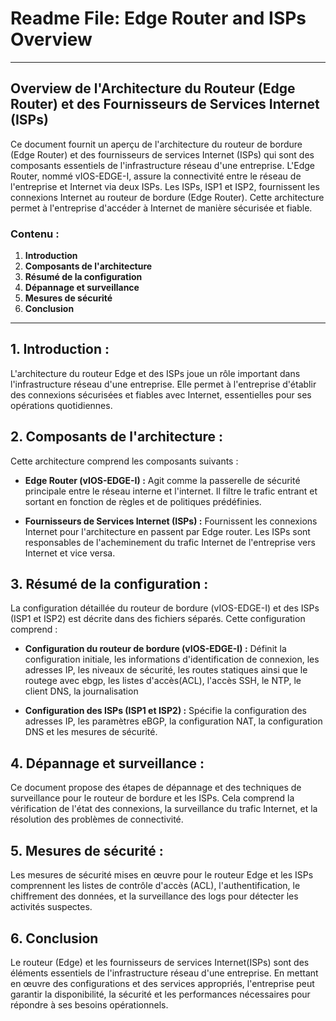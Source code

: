 # Readme File: Edge Router and ISPs Overview

---

## Overview de l'Architecture du Routeur (Edge Router) et des Fournisseurs de Services Internet (ISPs)

Ce document fournit un aperçu de l'architecture du routeur de bordure (Edge Router) et des fournisseurs de services Internet (ISPs) qui sont des composants essentiels de l'infrastructure réseau d'une entreprise. L'Edge Router, nommé vIOS-EDGE-I, assure la connectivité entre le réseau de l'entreprise et Internet via deux ISPs. Les ISPs, ISP1 et ISP2, fournissent les connexions Internet au routeur de bordure (Edge Router). Cette architecture permet à l'entreprise d'accéder à Internet de manière sécurisée et fiable.
### Contenu :

1. **Introduction**
2. **Composants de l'architecture**
3. **Résumé de la configuration**
4. **Dépannage et surveillance**
5. **Mesures de sécurité**
6. **Conclusion**

---
## 1. Introduction :

L'architecture du routeur Edge et des ISPs joue un rôle important dans l'infrastructure réseau d'une entreprise. Elle permet à l'entreprise d'établir des connexions sécurisées et fiables avec Internet, essentielles pour ses opérations quotidiennes.

## 2. Composants de l'architecture :

Cette architecture comprend les composants suivants :

- **Edge Router (vIOS-EDGE-I) :**  Agit comme la passerelle de sécurité principale entre le réseau interne et l'internet. Il filtre le trafic entrant et sortant en fonction de règles et de politiques prédéfinies.

- **Fournisseurs de Services Internet (ISPs) :**  Fournissent les connexions Internet pour l'architecture en passent par  Edge router. Les ISPs sont responsables de l'acheminement du trafic Internet de l'entreprise vers Internet et vice versa.

## 3. Résumé de la configuration :

La configuration détaillée du routeur de bordure (vIOS-EDGE-I) et des ISPs (ISP1 et ISP2) est décrite dans des fichiers séparés. Cette configuration comprend :

- **Configuration du routeur de bordure (vIOS-EDGE-I) :**  Définit la configuration initiale, les informations d'identification de connexion, les adresses IP, les niveaux de sécurité, les routes statiques ainsi que le routege avec ebgp, les listes d'accès(ACL), l'accès SSH, le NTP, le client DNS, la journalisation 

- **Configuration des ISPs (ISP1 et ISP2) :**
Spécifie la configuration des adresses IP, les paramètres eBGP, la configuration NAT, la configuration DNS et les mesures de sécurité. 
## 4. Dépannage et surveillance :

Ce document propose des étapes de dépannage et des techniques de surveillance pour le routeur de bordure et les ISPs. Cela comprend la vérification de l'état des connexions, la surveillance du trafic Internet, et la résolution des problèmes de connectivité.

## 5. Mesures de sécurité :
Les mesures de sécurité mises en œuvre pour le routeur Edge et les ISPs comprennent les listes de contrôle d'accès (ACL), l'authentification, le chiffrement des données, et la surveillance des logs pour détecter les activités suspectes.
## 6. Conclusion

Le routeur (Edge) et les fournisseurs de services Internet(ISPs) sont des éléments essentiels de l'infrastructure réseau d'une entreprise. En mettant en œuvre des configurations et des services appropriés, l'entreprise peut garantir la disponibilité, la sécurité et les performances nécessaires pour répondre à ses besoins opérationnels.
